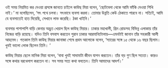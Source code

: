 ওই সময় নিয়মিত কর দেওয়া প্রসঙ্গে জানতে চাইলে কাউছ মিয়া বলেন, ‘ছোটবেলা থেকে আমি ফাঁকি দেওয়া শিখি নাই।’ মা বলেছিলেন, ‘সৎ পথে চলবা। সৎভাবে ব্যবসা করবা। তোমার উন্নতি কেউ ঠেকাতে পারবে না। সত্যিই, আমি যে ব্যবসাতেই হাত দিয়েছি, সেখানে লাভ করেছি। ঠকা খাইনি।’

ব্যবসার পাশাপাশি বাড়ি কেনার অদ্ভুত খেয়াল ছিল কাউছ মিয়ার। ঢাকার মহাখালী, গ্রিন রোডসহ বিভিন্ন এলাকায় তাঁর নিজের বাড়ি রয়েছে। যদিও তিনি বসবাস করতেন পুরান ঢাকার আরমানিটোলায়—এমনটাই জানান তাঁর সহকারী আলী আহমেদ। গতকাল তিনি কাউছ মিয়ার জানাজা শেষে প্রথম আলোকে বলেন, ‘স্যারের সঙ্গে ১৫ থেকে ১৬ বছর ছিলাম। খুবই ভালো লোক ছিলেন তিনি। ’

কাউছ মিয়ার ছেলে মানিক মিয়া বলেন, ‘বাবা খুবই সাদামাটা জীবন যাপন করতেন। তাঁর বড় গুণ ছিল সততা। কারও সঙ্গে কথার বরখেলাপ করতেন না। সব সময় সত্য কথা বলতেন। তিনি আমাদের আদর্শ।’
